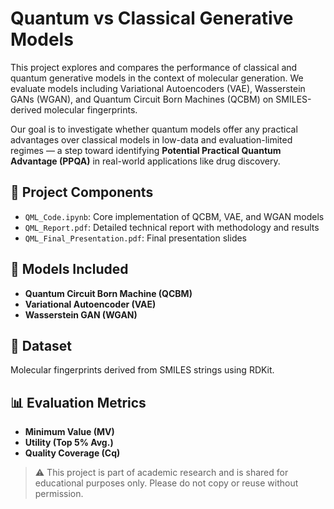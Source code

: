 # Quantum vs Classical Generative Models

This project explores and compares the performance of classical and quantum generative models in the context of molecular generation. We evaluate models including Variational Autoencoders (VAE), Wasserstein GANs (WGAN), and Quantum Circuit Born Machines (QCBM) on SMILES-derived molecular fingerprints.

Our goal is to investigate whether quantum models offer any practical advantages over classical models in low-data and evaluation-limited regimes — a step toward identifying **Potential Practical Quantum Advantage (PPQA)** in real-world applications like drug discovery.

## 📄 Project Components

- `QML_Code.ipynb`: Core implementation of QCBM, VAE, and WGAN models
- `QML_Report.pdf`: Detailed technical report with methodology and results
- `QML_Final_Presentation.pdf`: Final presentation slides

## 🧪 Models Included

- **Quantum Circuit Born Machine (QCBM)**
- **Variational Autoencoder (VAE)**
- **Wasserstein GAN (WGAN)**

## 🧬 Dataset

Molecular fingerprints derived from SMILES strings using RDKit.

## 📊 Evaluation Metrics

- **Minimum Value (MV)**
- **Utility (Top 5% Avg.)**
- **Quality Coverage (Cq)**

> ⚠️ This project is part of academic research and is shared for educational purposes only. Please do not copy or reuse without permission.
